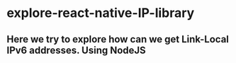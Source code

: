 <!-- @format -->

# explore-react-native-IP-library

## Here we try to explore how can we get Link-Local IPv6 addresses. Using NodeJS
